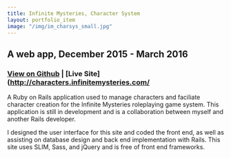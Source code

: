 ```yaml
---
title: Infinite Mysteries, Character System
layout: portfolio_item
image: "/img/im_charsys_small.jpg"
---
```


## A web app, December 2015 - March 2016
### [View on Github](https://github.com/stephmarx/infinite-mysteries-charsys) | [Live Site](http://characters.infinitemysteries.com/

<p>A Ruby on Rails application used to manage characters and faciliate character creation for the Infinite Mysteries roleplaying game system. This application is still in development and is a collaboration between myself and another Rails developer. </p>
<p>I designed the user interface for this site and coded the front end, as well as assisting on database design and back end implementation with Rails. This site uses SLIM, Sass, and jQuery and is free of front end frameworks.</p>
